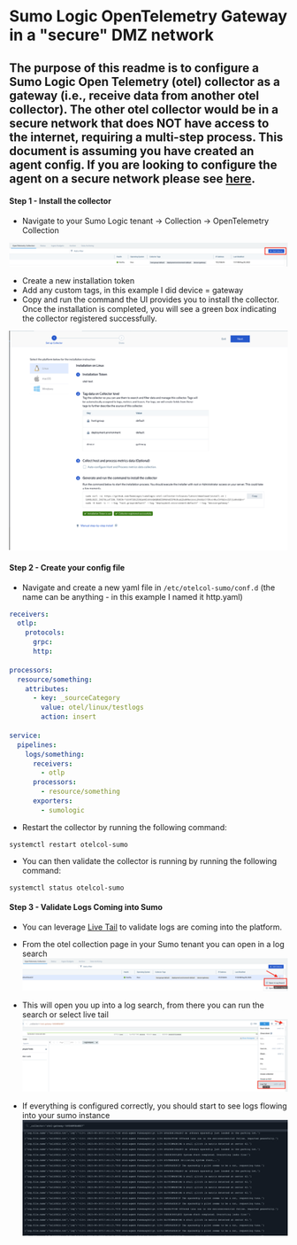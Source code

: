 # Sumo Logic OpenTelemetry Gateway in a "secure" DMZ network

## The purpose of this readme is to configure a Sumo Logic Open Telemetry (otel) collector as a gateway (i.e., receive data from another otel collector). The other otel collector would be in a secure network that does NOT have access to the internet, requiring a multi-step process. This document is assuming you have created an agent config. If you are looking to configure the agent on a secure network please see [here](/agent-config.md). 

#### Step 1 - Install the collector

- Navigate to your Sumo Logic tenant -> Collection -> OpenTelemetry Collection

![otel-collection](screenshots/gateway/otel-collection.png)

- Create a new installation token 
- Add any custom tags, in this example I did device = gateway
- Copy and run the command the UI provides you to install the collector. Once the installation is completed, you will see a green box indicating the collector registered successfully. 

![otel-config-example](screenshots/gateway/otel-collection-config.png)

#### Step 2 - Create your config file 

- Navigate and create a new yaml file in ```
/etc/otelcol-sumo/conf.d ``` (the name can be anything - in this example I named it http.yaml) 

```yaml
receivers:
  otlp:
    protocols:
      grpc:
      http:

processors:
  resource/something:
    attributes:
      - key: _sourceCategory
        value: otel/linux/testlogs
        action: insert

service:
  pipelines:
    logs/something:
      receivers:
        - otlp
      processors:
        - resource/something
      exporters:
        - sumologic
```

- Restart the collector by running the following command: 
``` 
systemctl restart otelcol-sumo
```

- You can then validate the collector is running by running the following command: 
```
systemctl status otelcol-sumo 
```

#### Step 3 - Validate Logs Coming into Sumo
 - You can leverage [Live Tail](https://help.sumologic.com/docs/search/live-tail/about-live-tail/) to validate logs are coming into the platform. 

- From the otel collection page in your Sumo tenant you can open in a log search
![log-search](screenshots/gateway/log-search.png)

- This will open you up into a log search, from there you can run the search or select live tail
![live-tail](screenshots/gateway/live-tail.png)

- If everything is configured correctly, you should start to see logs flowing into your sumo instance
![data](screenshots/gateway/live-tail-complete.png)

